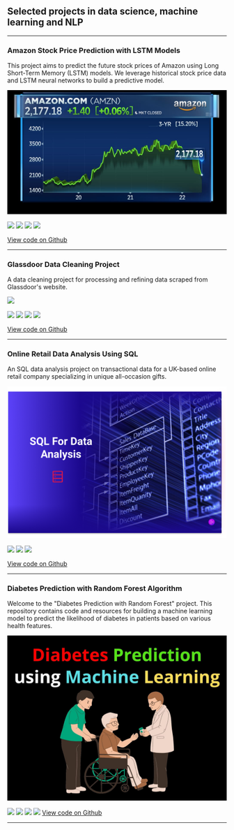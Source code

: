 ## Selected projects in data science, machine learning and NLP

---

### Amazon Stock Price Prediction with LSTM Models

This project aims to predict the future stock prices of Amazon using Long Short-Term Memory (LSTM) models. We leverage historical stock price data and LSTM neural networks to build a predictive model.

<img src="images/Amazon.jpg?raw=true" />

[![](https://img.shields.io/badge/Python-white?logo=Python)](#) [![](https://img.shields.io/badge/Jupyter-white?logo=Jupyter)](#) [![](https://img.shields.io/badge/PyTorch-white?logo=pytorch)](#) [![](https://img.shields.io/badge/numpy-white)](#)

[View code on Github](https://github.com/vishwanathpoojary4/Amazon-stock.git)

---

### Glassdoor Data Cleaning Project

A data cleaning project for processing and refining data scraped from Glassdoor's website.

<img src="images/mobility.png?raw=true" />

[![](https://img.shields.io/badge/Python-white?logo=Python)](#) [![](https://img.shields.io/badge/Jupyter-white?logo=Jupyter)](#) [![](https://img.shields.io/badge/pandas-blue)](#) [![](https://img.shields.io/badge/numpy-white)](#)

[View code on Github](https://github.com/vishwanathpoojary4/Data-Cleaning.git)

---

### Online Retail Data Analysis Using SQL

An SQL data analysis project on transactional data for a UK-based online retail company specializing in unique all-occasion gifts. 

<img src="images/Sql.png?raw=true" />

[![](https://img.shields.io/badge/sql-blue)](#) [![](https://img.shields.io/badge/noteable-blue)](#) [![](https://img.shields.io/badge/RDBMS-blue)](#) 

[View code on Github](https://github.com/vishwanathpoojary4/SQL-Online-Retail.git)

---

### Diabetes Prediction with Random Forest Algorithm

Welcome to the "Diabetes Prediction with Random Forest" project. This repository contains code and resources for building a machine learning model to predict the likelihood of diabetes in patients based on various health features.

<img src="images/diabetesi.jpg?raw=true" />

[![](https://img.shields.io/badge/Python-white?logo=Python)](#) [![](https://img.shields.io/badge/Jupyter-white?logo=Jupyter)](#) [![](https://img.shields.io/badge/pandas-blue)](#) [![](https://img.shields.io/badge/numpy-white)](#) 
[View code on Github](https://github.com/vishwanathpoojary4/Diabetes-Prediction-Analysis.git)

---




